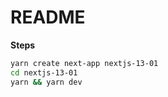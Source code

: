 # README

**Steps**

```bash
yarn create next-app nextjs-13-01
cd nextjs-13-01
yarn && yarn dev
```
